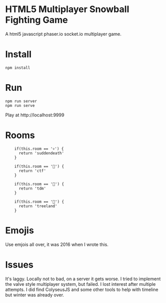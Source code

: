 # HTML5 Multiplayer Snowball Fighting Game
A html5 javascript phaser.io socket.io multiplayer game.

# Install
```
npm install
```

# Run
``` 
npm run server
npm run serve
```

Play at http://localhost:9999

# Rooms
```
    if(this.room == '💀') {
      return 'suddendeath'
    }

    if(this.room == '🎌') {
      return 'ctf'
    }

    if(this.room == '👥') {
      return 'tdm'
    }

    if(this.room == '🎄') {
      return 'treeland'
    }
```

# Emojis
Use emjois all over, it was 2016 when I wrote this.

# Issues
It's laggy. Locally not to bad, on a server it gets worse. I tried to implement the valve style multiplayer system, but failed. I lost interest after multiple attempts. I did find ColyseusJS and some other tools to help with timeline but winter was already over.

